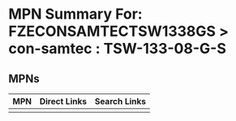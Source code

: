 



# MPN Summary For: FZECONSAMTECTSW1338GS > con-samtec : TSW-133-08-G-S

## MPNs
  

|MPN|Direct Links|Search Links|
| :--- | :--- | :--- |
||||

